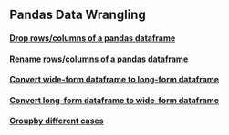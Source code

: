 ## Pandas Data Wrangling

#### [Drop rows/columns of a pandas dataframe](https://nbviewer.jupyter.org/github/jeswingeorge/Python-DS-notes/blob/master/Pandas/5.%20Drop%20rows-columns%20of%20pandas%20dataframe.ipynb)
#### [Rename rows/columns of a pandas dataframe](https://nbviewer.jupyter.org/github/jeswingeorge/Python-DS-notes/blob/master/Pandas/6.%20Rename%20rows-columns%20of%20pandas%20dataframe.ipynb)
#### [Convert wide-form dataframe to long-form dataframe](https://nbviewer.jupyter.org/github/jeswingeorge/Python-DS-notes/blob/master/Pandas/2.%20Wide%20to%20long%20dataframe.ipynb)
#### [Convert long-form dataframe to wide-form dataframe](https://nbviewer.jupyter.org/github/jeswingeorge/Python-DS-notes/blob/master/Pandas/3.%20Long%20to%20wide%20format%20dataframe.ipynb)
#### [Groupby different cases](https://nbviewer.jupyter.org/github/jeswingeorge/Python-DS-notes/blob/master/Pandas/using%20pandas%20groupby-%20Different%20cases.ipynb)